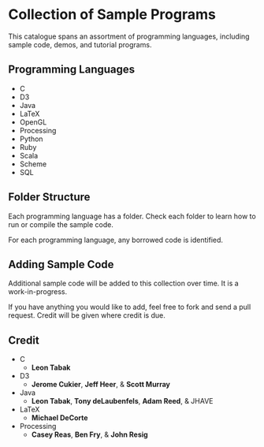 Collection of Sample Programs
=============================

This catalogue spans an assortment of programming languages, including sample code, demos, and tutorial programs.

Programming Languages
---------------------

-  C
-  D3
-  Java
-  LaTeX
-  OpenGL
-  Processing
-  Python
-  Ruby
-  Scala
-  Scheme
-  SQL

Folder Structure
----------------

Each programming language has a folder. Check each folder to learn how to run or compile the sample code.

For each programming language, any borrowed code is identified.

Adding Sample Code
------------------

Additional sample code will be added to this collection over time. It is a work-in-progress.

If you have anything you would like to add, feel free to fork and send a pull request. Credit will be given where credit is due.

Credit
------

-  C
    - **Leon Tabak**
-  D3
    - **Jerome Cukier**, **Jeff Heer**, & **Scott Murray**
-  Java
    - **Leon Tabak**, **Tony deLaubenfels**, **Adam Reed**, & JHAVE
-  LaTeX
    - **Michael DeCorte**
-  Processing
    - **Casey Reas**, **Ben Fry**, & **John Resig**
